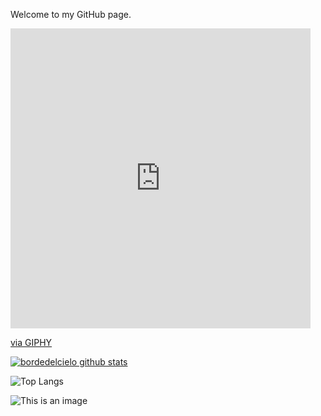 Welcome to my GitHub page.

<iframe src="https://giphy.com/embed/KZ4vcCsB00OfUICNve" width="480" height="480" frameBorder="0" class="giphy-embed" allowFullScreen></iframe><p><a href="https://giphy.com/stickers/FNBO-covid-wfh-workfromhome-KZ4vcCsB00OfUICNve">via GIPHY</a></p>

[![bordedelcielo github stats](https://github-readme-stats.vercel.app/api?username=bordedelcielo)](https://github.com/bordedelcielo/github-readme-stats)

![Top Langs](https://github-readme-stats.vercel.app/api/top-langs/?username=bordedelcielo&hide=Jupyter+Notebook&theme=tokyonight)

![This is an image](https://www.codewars.com/users/bordedelcielo/badges/large)
